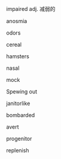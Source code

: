 impaired adj. 减弱的

anosmia

odors

cereal

hamsters

nasal

mock

Spewing out

janitorlike

bombarded

avert

progenitor

replenish

